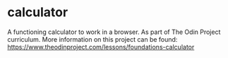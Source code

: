 # calculator

A functioning calculator to work in a browser. As part of The Odin Project curriculum. More information on this project can be found: https://www.theodinproject.com/lessons/foundations-calculator
